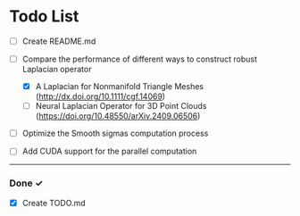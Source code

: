 # Todo List

- [ ] Create README.md

- [ ] Compare the performance of different ways to construct robust Laplacian operator
  - [x] A Laplacian for Nonmanifold Triangle Meshes (http://dx.doi.org/10.1111/cgf.14069)
  - [ ] Neural Laplacian Operator for 3D Point Clouds (https://doi.org/10.48550/arXiv.2409.06506)

- [ ] Optimize the Smooth sigmas computation process

- [ ] Add CUDA support for the parallel computation

___

### Done ✓

- [x] Create TODO.md
